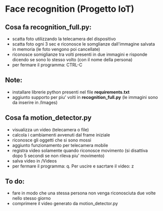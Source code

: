# Face recognition (Progetto IoT)
## Cosa fa recognition_full.py:
  - scatta foto utilizzando la telecamera del dispositivo
  - scatta foto ogni 3 sec e riconosce le somglianze dall'immagine salvata in memoria (le foto vengono poi cancellate)
  - riconosce somiglianze tra volti presenti in due immagini e risponde dicendo se sono lo stesso volto (con il nome della persona)
  - per fermare il programma: CTRL-C

## Note:
  - installare librerie python presenti nel file **requirements.txt**
  - aggiunto supporto per piu' volti in **recognition_full.py** (le immagini sono da inserire in /Images)

## Cosa fa motion_detector.py
  - visualizza un video (telecamera o file)
  - calcola i cambiamenti avvenuti dal frame iniziale
  - riconosce gli oggetti che si sono mossi
  - aggiunto funzionamento per telecamera mobile
  - registra video solamente quando riconosce movimento (si disattiva dopo 5 secondi se non rileva piu' movimento)
  - salva video in /Videos
  - per fermare il programma: q. Per uscire e sacrtare il video: z

## To do:
  - fare in modo che una stessa persona non venga riconosciuta due volte nello stesso giorno
  - comprimere il video generato da motion_detector.py
